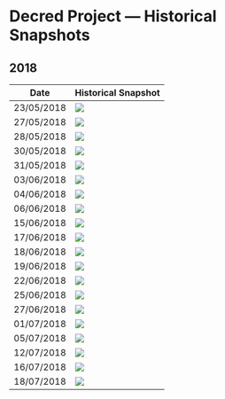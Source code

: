 # Decred Project — Historical Snapshots
## 2018

| Date | Historical Snapshot |
| --------- | ---- |
| 23/05/2018 | <img src="/snapshots/230518.png" width="auto%"> |
| 27/05/2018 | <img src="/snapshots/270518.png" width="auto%"> |
| 28/05/2018 | <img src="/snapshots/280518.png" width="auto%"> |
| 30/05/2018 | <img src="/snapshots/300518.png" width="auto%"> |
| 31/05/2018 | <img src="/snapshots/310518.png" width="auto%"> |
| 03/06/2018 | <img src="/snapshots/030618.png" width="auto%"> |
| 04/06/2018 | <img src="/snapshots/040618.png" width="auto%"> |
| 06/06/2018 | <img src="/snapshots/060618.png" width="auto%"> |
| 15/06/2018 | <img src="/snapshots/150618.png" width="auto%"> |
| 17/06/2018 | <img src="/snapshots/170618.png" width="auto%"> |
| 18/06/2018 | <img src="/snapshots/180618.png" width="auto%"> |
| 19/06/2018 | <img src="/snapshots/190618.png" width="auto%"> |
| 22/06/2018 | <img src="/snapshots/220618.png" width="auto%"> |
| 25/06/2018 | <img src="/snapshots/250618.png" width="auto%"> |
| 27/06/2018 | <img src="/snapshots/270618.png" width="auto%"> |
| 01/07/2018 | <img src="/snapshots/010718.png" width="auto%"> |
| 05/07/2018 | <img src="/snapshots/050718.png" width="auto%"> |
| 12/07/2018 | <img src="/snapshots/120718.png" width="auto%"> |
| 16/07/2018 | <img src="/snapshots/160718.png" width="auto%"> |
| 18/07/2018 | <img src="/snapshots/180718.png" width="auto%"> |
